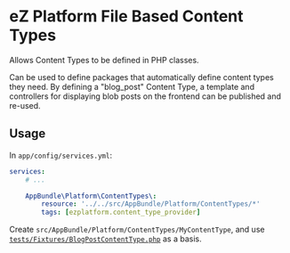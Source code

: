 # eZ Platform File Based Content Types

Allows Content Types to be defined in PHP classes.

Can be used to define packages that automatically define content types they need.
By defining a "blog_post" Content Type, a template and controllers for displaying
blob posts on the frontend can be published and re-used.

## Usage

In `app/config/services.yml`:

```yml
services:
    # ...

    AppBundle\Platform\ContentTypes\:
        resource: '../../src/AppBundle/Platform/ContentTypes/*'
        tags: [ezplatform.content_type_provider]
```

Create `src/AppBundle/Platform/ContentTypes/MyContentType`, and use [`tests/Fixtures/BlogPostContentType.php`](https://github.com/bdunogier/ezplatform-filebased-contenttypes/blob/prototype1/tests/Fixtures/BlogPostContentType.php) as a basis.
